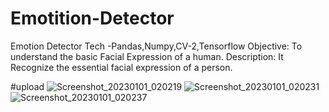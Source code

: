 # Emotition-Detector
Emotion Detector  Tech -Pandas,Numpy,CV-2,Tensorflow Objective: To understand the basic  Facial Expression of a human.  Description: It Recognize the essential facial expression of a person. 


#upload
![Screenshot_20230101_020219](https://user-images.githubusercontent.com/69643133/210637874-caed8af2-eec6-45f9-b7ba-392f27a84bb8.png)
![Screenshot_20230101_020231](https://user-images.githubusercontent.com/69643133/210637882-4ad562e1-8265-4321-9b50-d503bdf5a9d0.png)
![Screenshot_20230101_020237](https://user-images.githubusercontent.com/69643133/210637888-bc1f8600-ebca-4e9d-b379-70f26d96f1ae.png)
